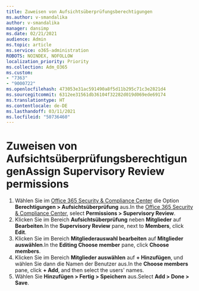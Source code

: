```yaml
---
title: Zuweisen von Aufsichtsüberprüfungsberechtigungen
ms.author: v-smandalika
author: v-smandalika
manager: dansimp
ms.date: 02/21/2021
audience: Admin
ms.topic: article
ms.service: o365-administration
ROBOTS: NOINDEX, NOFOLLOW
localization_priority: Priority
ms.collection: Adm_O365
ms.custom:
- "7363"
- "9000722"
ms.openlocfilehash: 473053e31ac591490a8f5d11b295c71c3e2821d4
ms.sourcegitcommit: 6312ee31561db36104f32282d019d069ede69174
ms.translationtype: HT
ms.contentlocale: de-DE
ms.lasthandoff: 03/11/2021
ms.locfileid: "50736460"
---
```

# <a name="assign-supervisory-review-permissions"></a><span data-ttu-id="9a1d2-102">Zuweisen von Aufsichtsüberprüfungsberechtigungen</span><span class="sxs-lookup"><span data-stu-id="9a1d2-102">Assign Supervisory Review permissions</span></span>

1. <span data-ttu-id="9a1d2-103">Wählen Sie im [Office 365 Security & Compliance Center](https://sip.protection.office.com/homepage) die Option **Berechtigungen > Aufsichtsüberprüfung** aus.</span><span class="sxs-lookup"><span data-stu-id="9a1d2-103">In the [Office 365 Security & Compliance Center](https://sip.protection.office.com/homepage), select **Permissions > Supervisory Review**.</span></span>
2. <span data-ttu-id="9a1d2-104">Klicken Sie im Bereich **Aufsichtsüberprüfung** neben **Mitglieder** auf **Bearbeiten**.</span><span class="sxs-lookup"><span data-stu-id="9a1d2-104">In the **Supervisory Review** pane, next to **Members**, click **Edit**.</span></span>
3. <span data-ttu-id="9a1d2-105">Klicken Sie im Bereich **Mitgliederauswahl bearbeiten** auf **Mitglieder auswählen**.</span><span class="sxs-lookup"><span data-stu-id="9a1d2-105">In the **Editing Choose member** pane, click **Choose members**.</span></span>
4. <span data-ttu-id="9a1d2-106">Klicken Sie im Bereich **Mitglieder auswählen** auf **+ Hinzufügen**, und wählen Sie dann die Namen der Benutzer aus.</span><span class="sxs-lookup"><span data-stu-id="9a1d2-106">In the **Choose members** pane, click **+ Add**, and then select the users' names.</span></span>
5. <span data-ttu-id="9a1d2-107">Wählen Sie **Hinzufügen > Fertig > Speichern** aus.</span><span class="sxs-lookup"><span data-stu-id="9a1d2-107">Select **Add > Done > Save**.</span></span>